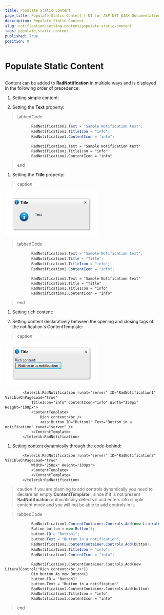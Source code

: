 ```yaml
---
title: Populate Static Content
page_title: Populate Static Content | UI for ASP.NET AJAX Documentation
description: Populate Static Content
slug: notification/setting-content/populate-static-content
tags: populate,static,content
published: True
position: 0
---
```


# Populate Static Content



## 

Content can be added to __RadNotification__ in multiple ways and is displayed in the following order of precedence:

1. Setting simple content:

1. Setting the __Text__ property:

>tabbedCode

````C#
	        RadNotification1.Text = "Sample Notification text";
	        RadNotification1.TitleIcon = "info";
	        RadNotification1.ContentIcon = "info";
````
````VB.NET
	        RadNotification1.Text = "Sample Notification text"
	        RadNotification1.TitleIcon = "info"
	        RadNotification1.ContentIcon = "info"
````
>end

1. Setting the __Title__ property:
>caption 

![Title and Text](images/radnotification-title-and-text.png)

>tabbedCode

````C#
	        RadNotification1.Text = "Sample Notification text";
	        RadNotification1.Title = "Title";
	        RadNotification1.TitleIcon = "info";
	        RadNotification1.ContentIcon = "info";
````
````VB.NET
	        RadNotification1.Text = "Sample Notification text"
	        RadNotification1.Title = "Title"
	        RadNotification1.TitleIcon = "info"
	        RadNotification1.ContentIcon = "info"
````
>end

1. Setting rich content:

1. Setting content declaratively between the opening and closing tags of the notification's ContentTemplate:
>caption 

![radnotification-rich-content](images/radnotification-rich-content.png)

````ASPNET
	    <telerik:RadNotification runat="server" ID="RadNotification1" VisibleOnPageLoad="true"
	        TitleIcon="info" ContentIcon="info" Width="250px" Height="100px">
	        <ContentTemplate>
	            Rich content:<br />
	            <asp:Button ID="Button1" Text="Button in a notification" runat="server" />
	        </ContentTemplate>
	    </telerik:RadNotification>
````



1. Setting content dynamically through the code-behind:

````ASPNET
	    <telerik:RadNotification runat="server" ID="RadNotification2" VisibleOnPageLoad="true"
	        Width="250px" Height="100px">
	        <ContentTemplate>
	        </ContentTemplate>
	    </telerik:RadNotification>
````



>caution If you are planning to add controls dynamically you need to declare an empty __ContentTemplate__ , since if it is not present __RadNotification__ automatically detects it and enters into simple content mode and you will not be able to add controls in it.
>


>tabbedCode

````C#
	        RadNotification1.ContentContainer.Controls.Add(new LiteralControl("Rich content:<br />"));
	        Button button = new Button();
	        button.ID = "Button1";
	        button.Text = "Button in a notification";
	        RadNotification1.ContentContainer.Controls.Add(button);
	        RadNotification1.TitleIcon = "info";
	        RadNotification1.ContentIcon = "info";
````
````VB.NET
	        RadNotification1.ContentContainer.Controls.Add(new LiteralControl("Rich content:<br />"))
	        Dim button As new Button()
	        button.ID = "Button1"
	        button.Text = "Button in a notification"
	        RadNotification1.ContentContainer.Controls.Add(button)
	        RadNotification1.TitleIcon = "info"
	        RadNotification1.ContentIcon = "info"
````
>end
